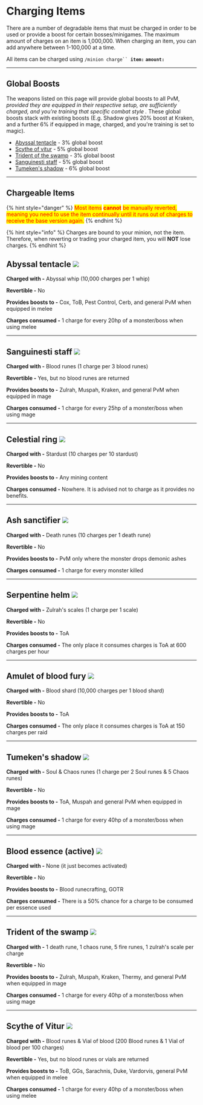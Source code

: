 # Charging Items

There are a number of degradable items that must be charged in order to be used or provide a boost for certain bosses/minigames. The maximum amount of charges on an item is 1,000,000. When charging an item, you can add anywhere between 1-100,000 at a time.&#x20;

All items can be charged using `/minion charge`` `**`item:`** **`amount:`**&#x20;

***

## Global Boosts

The weapons listed on this page will provide global boosts to all PvM, _provided they are equipped in their respective setup, are sufficiently charged, and you're training that specific combat style ._ These global boosts stack with existing boosts (E.g. Shadow gives 20% boost at Kraken, and a further 6% if equipped in mage, charged, and you're training is set to magic).

* [Abyssal tentacle](charging-items.md#abyssal-tentacle) - 3% global boost
* [Scythe of vitur](charging-items.md#scythe-of-vitur) - 5% global boost
* [Trident of the swamp](charging-items.md#trident-of-the-swamp) - 3% global boost
* [Sanguinesti staff](charging-items.md#sanguinesti-staff) - 5% global boost
* [Tumeken's shadow](charging-items.md#tumekens-shadow) - 6% global boost

***

## Chargeable Items

{% hint style="danger" %}
<mark style="color:red;">Most items</mark> <mark style="color:red;"></mark><mark style="color:red;">**cannot**</mark> <mark style="color:red;"></mark><mark style="color:red;">be manually reverted, meaning you need to use the item continually until it runs out of charges to receive the base version again.</mark>
{% endhint %}

{% hint style="info" %}
Charges are bound to your minion, not the item. Therefore, when reverting or trading your charged item, you will **NOT** lose charges.
{% endhint %}

## Abyssal tentacle ![](../.gitbook/assets/Abyssal\_tentacle.png)

**Charged with -** Abyssal whip (10,000 charges per 1 whip)

**Revertible -** No

**Provides boosts to -** Cox, ToB, Pest Control, Cerb, and general PvM when equipped in melee

**Charges consumed -** 1 charge for every 20hp of a monster/boss when using melee

***

## Sanguinesti staff ![](../.gitbook/assets/Sanguinesti\_staff.png)

**Charged with -** Blood runes (1 charge per 3 blood runes)

**Revertible -** Yes, but no blood runes are returned

**Provides boosts to -** Zulrah, Muspah, Kraken, and general PvM when equipped in mage

**Charges consumed -** 1 charge for every 25hp of a monster/boss when using mage

***

## Celestial ring ![](../.gitbook/assets/Celestial\_ring.png)

**Charged with -** Stardust (10 charges per 10 stardust)

**Revertible -** No

**Provides boosts to -** Any mining content

**Charges consumed -** Nowhere. It is advised not to charge as it provides no benefits.

***

## Ash sanctifier ![](../.gitbook/assets/Ash\_sanctifier.png)

**Charged with -** Death runes (10 charges per 1 death rune)

**Revertible -** No

**Provides boosts to -** PvM only where the monster drops demonic ashes

**Charges consumed -** 1 charge for every monster killed

***

## Serpentine helm ![](../.gitbook/assets/Serpentine\_helm.png)

**Charged with -** Zulrah's scales (1 charge per 1 scale)

**Revertible -** No

**Provides boosts to -** ToA

**Charges consumed -** The only place it consumes charges is ToA at 600 charges per hour

***

## Amulet of blood fury ![](../.gitbook/assets/Amulet\_of\_blood\_fury.png)

**Charged with -** Blood shard (10,000 charges per 1 blood shard)

**Revertible -** No

**Provides boosts to -** ToA

**Charges consumed -** The only place it consumes charges is ToA at 150 charges per raid

***

## Tumeken's shadow ![](<../.gitbook/assets/Tumeken's\_shadow (1).png>)

**Charged with -** Soul & Chaos runes (1 charge per 2 Soul runes & 5 Chaos runes)

**Revertible -** No

**Provides boosts to -** ToA, Muspah and general PvM when equipped in mage

**Charges consumed -** 1 charge for every 40hp of a monster/boss when using mage

***

## Blood essence (active) ![](../.gitbook/assets/Blood\_essence.png)

**Charged with -** None (it just becomes activated)

**Revertible -** No

**Provides boosts to -** Blood runecrafting, GOTR

**Charges consumed -** There is a 50% chance for a charge to be consumed per essence used

***

## Trident of the swamp ![](../.gitbook/assets/Trident\_of\_the\_swamp.png)

**Charged with -** 1 death rune, 1 chaos rune, 5 fire runes, 1 zulrah's scale per charge

**Revertible -** No

**Provides boosts to -** Zulrah, Muspah, Kraken, Thermy, and general PvM when equipped in mage

**Charges consumed -** 1 charge for every 40hp of a monster/boss when using mage

***

## **Scythe of Vitur** ![](../.gitbook/assets/Scythe\_of\_vitur.png)

**Charged with -** Blood runes & Vial of blood (200 Blood runes & 1 Vial of blood per 100 charges)

**Revertible -** Yes, but no blood runes or vials are returned

**Provides boosts to -** ToB, GGs, Sarachnis, Duke, Vardorvis, general PvM when equipped in melee

**Charges consumed -** 1 charge for every 40hp of a monster/boss when using melee
